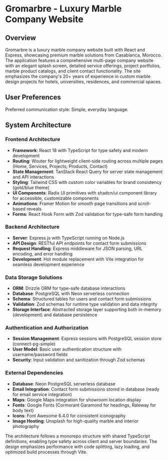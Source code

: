 # Gromarbre - Luxury Marble Company Website

## Overview

Gromarbre is a luxury marble company website built with React and Express, showcasing premium marble solutions from Casablanca, Morocco. The application features a comprehensive multi-page company website with an elegant splash screen, detailed service offerings, project portfolios, marble product catalogs, and client contact functionality. The site emphasizes the company's 20+ years of experience in custom marble design projects for hotels, universities, residences, and commercial spaces.

## User Preferences

Preferred communication style: Simple, everyday language.

## System Architecture

### Frontend Architecture
- **Framework**: React 18 with TypeScript for type safety and modern development
- **Routing**: Wouter for lightweight client-side routing across multiple pages (Home, Services, Projects, Products, Contact)
- **State Management**: TanStack React Query for server state management and API interactions
- **Styling**: Tailwind CSS with custom color variables for brand consistency (gold/blue theme)
- **UI Components**: Radix UI primitives with shadcn/ui component library for accessible, customizable components
- **Animations**: Framer Motion for smooth page transitions and scroll-based reveals
- **Forms**: React Hook Form with Zod validation for type-safe form handling

### Backend Architecture
- **Server**: Express.js with TypeScript running on Node.js
- **API Design**: RESTful API endpoints for contact form submissions
- **Request Handling**: Express middleware for JSON parsing, URL encoding, and error handling
- **Development**: Hot module replacement with Vite integration for seamless development experience

### Data Storage Solutions
- **ORM**: Drizzle ORM for type-safe database interactions
- **Database**: PostgreSQL with Neon serverless connection
- **Schema**: Structured tables for users and contact form submissions
- **Validation**: Zod schemas for runtime type validation and data integrity
- **Storage Interface**: Abstracted storage layer supporting both in-memory (development) and database persistence

### Authentication and Authorization
- **Session Management**: Express sessions with PostgreSQL session store (connect-pg-simple)
- **User Model**: Basic user authentication structure with username/password fields
- **Security**: Input validation and sanitization through Zod schemas

### External Dependencies
- **Database**: Neon PostgreSQL serverless database
- **Email Integration**: Contact form submissions stored in database (ready for email service integration)
- **Maps**: Google Maps integration for showroom location display
- **Fonts**: Google Fonts (Cormorant Garamond for headings, Raleway for body text)
- **Icons**: Font Awesome 6.4.0 for consistent iconography
- **Image Hosting**: Unsplash for high-quality marble and interior photography

The architecture follows a monorepo structure with shared TypeScript definitions, enabling type safety across client and server boundaries. The design emphasizes performance with code splitting, lazy loading, and optimized build processes through Vite.